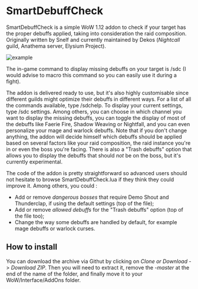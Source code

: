 # SmartDebuffCheck

SmartDebuffCheck is a simple WoW 1.12 addon to check if your target has the proper debuffs applied, taking into consideration the raid composition. 
Originally written by Snelf and currently maintained by Dekos (*Nightcall* guild, Anathema server, Elysium Project). 

![example](https://img11.hostingpics.net/pics/488511sdcexamplesmall.jpg)

The in-game command to display missing debuffs on your target is /sdc (I would advise to macro this command so you can easily use it during a fight). 

The addon is delivered ready to use, but it's also highly customisable since different guilds might optimize their debuffs in different ways. For a list of all the commands available, type /sdchelp. To display your current settings, type /sdc settings. Among others, you can choose in which channel you want to display the missing debuffs, you can toggle the display of most of the debuffs like Faerie Fire, Shadow Weaving or Nightfall, and you can even personalize your mage and warlock debuffs. Note that if you don't change anything, the addon will decide himself which debuffs should be applied based on several factors like your raid composition, the raid instance you're in or even the boss you're facing. There is also a "Trash debuffs" option that allows you to display the debuffs that should *not* be on the boss, but it's currently experimental. 

The code of the addon is pretty straightforward so advanced users should not hesitate to browse SmartDebuffCheck.lua if they think they could improve it. Among others, you could : 
- Add or remove *dangerous bosses* that require Demo Shout and Thunderclap, if using the default settings (top of the file); 
- Add or remove *allowed debuffs* for the "Trash debuffs" option (top of the file too); 
- Change the way some debuffs are handled by default, for example mage debuffs or warlock curses. 

## How to install
You can download the archive via Githut by clicking on *Clone or Download* -> *Download ZIP*. Then you will need to extract it, remove the *-master* at the end of the name of the folder, and finally move it to your WoW/Interface/AddOns folder. 

